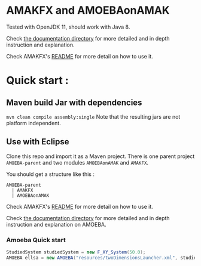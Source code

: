 # AMAKFX and AMOEBAonAMAK 

Tested with OpenJDK 11, should work with Java 8.

Check [the documentation directory](documentation) for more detailed and in depth instruction and explanation.

Check AMAKFX's [README](AMAKFX/README.md) for more detail on how to use it.

# Quick start :
## Maven build Jar with dependencies
`mvn clean compile assembly:single`
Note that the resulting jars are not platform independent. 

## Use with Eclipse
Clone this repo and import it as a Maven project.
There is one parent project `AMOEBA-parent` and two modules `AMOEBAonAMAK` and `AMAKFX`.

You should get a structure like this :
```
AMOEBA-parent
  | AMAKFX
  | AMOEBAonAMAK
```

Check AMAKFX's [README](AMAKFX/README.md) for more detail on how to use it.

Check [the documentation directory](documentation) for more detailed and in depth instruction and explanation on AMOEBA.

### Amoeba Quick start
```Java
StudiedSystem studiedSystem = new F_XY_System(50.0);
AMOEBA ellsa = new AMOEBA("resources/twoDimensionsLauncher.xml", studiedSystem);
```